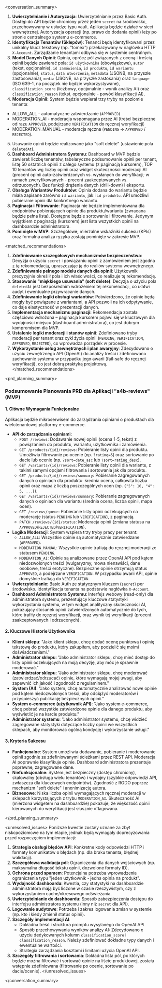 <conversation_summary>
<decisions>
1.  **Uwierzytelnianie i Autoryzacja**: Uwierzytelnianie przez Basic Auth. Dostęp do API będzie chroniony przez jeden `secret` na środowisko, przechowywany w usłudze typu vault. Aplikacja będzie działać w sieci wewnętrznej. Autoryzacja operacji (np. prawo do dodania opinii) leży po stronie centralnego systemu e-commerce.
2.  **Identyfikacja Tenantów (Sklepów)**: Tenanci będą identyfikowani przez unikalny klucz tekstowy (np. "tomex") przekazywany w nagłówku HTTP `X-Account`. Zarządzanie tenantami odbywa się w systemie centralnym.
3.  **Model Danych Opinii**: Opinia, oprócz pól związanych z oceną i treścią opinii będzie zawierać pola: `id użytkownika` (obowiązkowe), `autor` (tekst, opcjonalnie), `id zamówienia`, `id produktu`, `id wariantu` (opcjonalnie), `status`, `data utworzenia`, `metadata` (JSONB, na przyszłe zastosowania), `media` (JSONB, na przyszłe zastosania) oraz `language` (ISO 639-1, na początek nie będzie wykorzystywane), `classification_score` (liczbowy, opcjonalnie - wynik analizy AI) oraz `classification_reason` (tekst, opcjonalnie - powód klasyfikacji AI).
4.  **Moderacja Opinii**: System będzie wspierał trzy tryby na poziomie tenanta: 
* ALLOW_ALL - automatyczne zatwierdzanie (`APPROVED`) 
* MODERATION_AI - moderacja wspomagana przez AI (treści bezpieczne od razu `APPROVED`, podejrzane `VERIFICATION` do ręcznej weryfikacji) 
* MODERATION_MANUAL - moderacja ręczna (`PENDING` -> `APPROVED` / `REJECTED`).
5. Usuwanie opinii będzie realizowane jako "soft delete" (ustawienie pola `deletedAt`).
6.  **Dashboard Administratora Systemu**: Dashboard w MVP będzie zawierał: liczbę tenantów, tabelaryczne podsumowanie opinii per tenant, listę 50 ostatnich opinii z całego systemu (z paginacją kursorem), TOP 10 tenantów wg liczby opinii oraz widget skuteczności moderacji AI (procent opinii auto-zatwierdzonych vs. wysłanych do weryfikacji; w ramach zweryfikowanych - procent zaakceptowanych vs. odrzuconych). Bez funkcji drążenia danych (drill-down) i eksportu.
7.  **Obsługa Wariantów Produktów**: Opinia dodana do wariantu będzie miała zapisane zarówno `id wariantu`, jak i `id produktu`. API umożliwi pobieranie opinii dla konkretnego wariantu.
8.  **Paginacja i Filtrowanie**: Paginacja nie będzie implementowana dla endpointów pobierających opinie dla produktu/wariantu (zwracana będzie pełna lista). Dostępne będzie sortowanie i filtrowanie. Jedynym wyjątkiem z paginacją (kursorem) jest lista wszystkich opinii na dashboardzie administratora.
9.  **Pominięte w MVP**: Szczegółowe, mierzalne wskaźniki sukcesu (KPIs) oraz formalna analiza ryzyka zostają pominięte w zakresie MVP.
</decisions>

<matched_recommendations>
1.  **Zdefiniowanie szczegółowych mechanizmów bezpieczeństwa**: Decyzja o użyciu `secret` i powiązaniu opinii z zamówieniem jest zgodna z tą rekomendacją, upraszczając ją do realiów systemu wewnętrznego.
2.  **Zdefiniowanie pełnego modelu danych dla opinii**: Użytkownik precyzyjnie określił pola i ich właściwości, co realizuje tę rekomendację.
3.  **Stosowanie "miękkiego usuwania" (soft delete)**: Decyzja o użyciu pola `deletedAt` jest bezpośrednim wdrożeniem tej rekomendacji, co ułatwi audyt i ewentualne przywracanie danych.
4.  **Zdefiniowanie logiki obsługi wariantów**: Potwierdzono, że opinie będą mogły być powiązane z wariantami, a API pozwoli na ich odpytywanie, co daje elastyczność w prezentacji danych.
5.  **Implementacja mechanizmu paginacji**: Rekomendacja została częściowo wdrożona – paginacja kursorem pojawi się w kluczowym dla wydajności miejscu (dashboard administratora), co jest dobrym kompromisem dla MVP.
6.  **Ustalenie logiki moderacji i stanów opinii**: Zdefiniowano tryby moderacji per tenant oraz cykl życia opinii (`PENDING`, `VERIFICATION`, `APPROVED`, `REJECTED`), co wprowadza porządek w procesie.
7.  **Wykorzystanie usług zewnętrznych i plan awaryjny**: Zdecydowano o użyciu zewnętrznego API (OpenAI) do analizy treści i zdefiniowano zachowanie systemu w przypadku jego awarii (fail-safe do ręcznej weryfikacji), co jest dobrą praktyką projektową.
</matched_recommendations>

<prd_planning_summary>
### Podsumowanie Planowania PRD dla Aplikacji "a4b-reviews" (MVP)

#### 1. Główne Wymagania Funkcjonalne

Aplikacja będzie mikroserwisem do zarządzania opiniami o produktach dla wielotenantowej platformy e-commerce.

*   **API do zarządzania opiniami**:
    *   `POST /reviews`: Dodawanie nowej opinii (ocena 1-5, tekst) z powiązaniem do produktu, wariantu, użytkownika i zamówienia.
    *   `GET /products/{id}/reviews`: Pobieranie listy opinii dla produktu. Umożliwia filtrowanie po ocenie (np. `?rating=5`) oraz sortowanie po dacie lub ocenie (np. `?sort=date_asc` lub `?sort=rating_desc`).
    *   `GET /variants/{id}/reviews`: Pobieranie listy opinii dla wariantu, z takimi samymi opcjami filtrowania i sortowania jak dla produktu.
    *   `GET /products/{id}/reviews/summary`: Pobieranie zagregowanych danych o opiniach dla produktu: średnia ocena, całkowita liczba opinii oraz mapa z liczbą poszczególnych ocen (np. `{"5": 10, "4": 5, ...}`).
    *   `GET /variants/{id}/reviews/summary`: Pobieranie zagregowanych danych o opiniach dla wariantu (średnia ocena, liczba opinii, mapa ocen).
    *   `GET /reviews/queue`: Pobieranie listy opinii oczekujących na moderację (status `PENDING` lub `VERIFICATION`), z paginacją.
    *   `PATCH /reviews/{id}/status`: Moderacja opinii (zmiana statusu na `APPROVED`/`REJECTED`/`VERIFICATION`).
*   **Logika Moderacji**: System wspiera trzy tryby pracy per tenant:
    *   `ALLOW_ALL`: Wszystkie opinie są automatycznie zatwierdzane (`APPROVED`).
    *   `MODERATION_MANUAL`: Wszystkie opinie trafiają do ręcznej moderacji ze statusem `PENDING`.
    *   `MODERATION_AI`: Opinie są analizowane przez OpenAI API pod kątem niedozwolonych treści (wulgaryzmy, mowa nienawiści, dane osobowe, treści erotyczne). Bezpieczne opinie otrzymują status `APPROVED`, a podejrzane `VERIFICATION`. W przypadku awarii API, opinie domyślnie trafiają do `VERIFICATION`.
*   **Uwierzytelnianie**: Basic Auth ze statycznym kluczem (`secret`) per środowisko. Identyfikacja tenanta na podstawie nagłówka `X-Account`.
*   **Dashboard Administratora Systemu**: Interfejs webowy (read-only) dla administratora systemu, prezentujący kluczowe statystyki wykorzystania systemu, w tym widget analityczny skuteczności AI, pokazujący stosunek opinii zatwierdzonych automatycznie do tych, które trafiły do ręcznej weryfikacji, oraz wynik tej weryfikacji (procent zaakceptowanych i odrzuconych).

#### 2. Kluczowe Historie Użytkownika

*   **Klient sklepu**: "Jako klient sklepu, chcę dodać ocenę punktową i opinię tekstową do produktu, który zakupiłem, aby podzielić się moimi doświadczeniami."
*   **Administrator sklepu**: "Jako administrator sklepu, chcę mieć dostęp do listy opinii oczekujących na moją decyzję, aby móc je sprawnie moderować."
*   **Administrator sklepu**: "Jako administrator sklepu, chcę moderować (zatwierdzać/odrzucać) opinie, które wymagają mojej uwagi, aby zapewnić ich jakość i zgodność z regulaminem."
*   **System (AI)**: "Jako system, chcę automatycznie analizować nowe opinie pod kątem niedozwolonych treści, aby odciążyć moderatorów i przyspieszyć publikację bezpiecznych opinii."
*   **System e-commerce (użytkownik API)**: "Jako system e-commerce, chcę pobrać wszystkie zatwierdzone opinie dla danego produktu, aby wyświetlić je na karcie produktu."
*   **Administrator systemu**: "Jako administrator systemu, chcę widzieć zagregowane statystyki dotyczące liczby opinii we wszystkich sklepach, aby monitorować ogólną kondycję i wykorzystanie usługi."

#### 3. Kryteria Sukcesu

*   **Funkcjonalne**: System umożliwia dodawanie, pobieranie i moderowanie opinii zgodnie ze zdefiniowanymi ścieżkami przez REST API. Moderacja AI poprawnie klasyfikuje opinie. Dashboard administratora prezentuje poprawne, zagregowane dane.
*   **Niefunkcjonalne**: System jest bezpieczny (dostęp chroniony), skalowalny (obsługa wielu tenantów) i wydajny (szybkie odpowiedzi API, zwłaszcza dla kluczowych endpointów). Zgodność z RODO poprzez mechanizm "soft delete" i anonimizację autora.
*   **Biznesowe**: Niska liczba opinii wymagających ręcznej moderacji w sklepach korzystających z trybu `MODERATION_AI`. Skuteczność AI (mierzona widgetem na dashboardzie) pokazuje, że większość opinii kierowanych do weryfikacji jest słusznie oflagowana.

</prd_planning_summary>

<unresolved_issues>
Poniższe kwestie zostały uznane za zbyt niskopoziomowe na tym etapie, jednak będą wymagały doprecyzowania przed rozpoczęciem implementacji:

1.  **Strategia obsługi błędów API**: Konkretne kody odpowiedzi HTTP i formaty komunikatów o błędach (np. dla braku tenanta, błędnej walidacji).
2.  **Szczegółowa walidacja pól**: Ograniczenia dla danych wejściowych (np. maksymalna długość tekstu opinii, dozwolone formaty ID).
3.  **Ochrona przed spamem**: Potencjalna potrzeba wprowadzenia ograniczenia typu "jeden użytkownik - jedna opinia na produkt".
4.  **Wydajność dashboardu**: Kwestia, czy statystyki na dashboardzie administratora mają być liczone w czasie rzeczywistym, czy z wykorzystaniem cache/okresowego odświeżania.
5.  **Uwierzytelnianie do dashboardu**: Sposób zabezpieczenia dostępu do interfejsu administratora systemu (inny niż `secret` dla API).
6.  **Logowanie audytowe**: Potrzeba i zakres logowania zmian w systemie (np. kto i kiedy zmienił status opinii).
7.  **Szczegóły implementacji AI**:
    *   Dokładna treść i struktura promptu wysyłanego do OpenAI API.
    *   Sposób przechowywania wyników analizy AI: Zdecydowano o użyciu dedykowanych kolumn `classification_score` i `classification_reason`. Należy zdefiniować dokładne typy danych i ewentualne wartości.
    *   Strategia zarządzania kosztami i limitami użycia OpenAI API.
8.  **Szczegóły filtrowania i sortowania**: Dokładna lista pól, po których będzie można filtrować i sortować opinie na liście produktowej, została wstępnie zdefiniowana (filtrowanie po ocenie, sortowanie po dacie/ocenie).
</unresolved_issues>

</conversation_summary>
